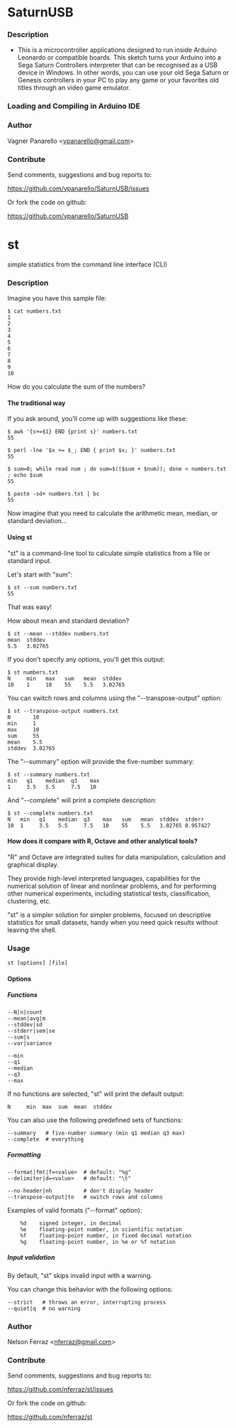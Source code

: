SaturnUSB
==

### Description

* This is a microcontroller applications designed to run inside Arduino Leonardo or compatible boards. This sketch turns your Arduino into a Sega Saturn Controllers interpreter that can be recognised as a USB device in Windows. In other words, you can use your old Sega Saturn or Genesis controllers in your PC to play any game or your favorites old titles through an video game emulator.


### Loading and Compiling in Arduino IDE


### 


### Author

Vagner Panarello <<vpanarello@gmail.com>>

### Contribute

Send comments, suggestions and bug reports to:

https://github.com/vpanarello/SaturnUSB/issues

Or fork the code on github:

https://github.com/vpanarello/SaturnUSB





st
==

simple statistics from the command line interface (CLI)

### Description

Imagine you have this sample file:

    $ cat numbers.txt
    1
    2
    3
    4
    5
    6
    7
    8
    9
    10

How do you calculate the sum of the numbers?

#### The traditional way

If you ask around, you'll come up with suggestions like these:

    $ awk '{s+=$1} END {print s}' numbers.txt
    55

    $ perl -lne '$x += $_; END { print $x; }' numbers.txt
    55

    $ sum=0; while read num ; do sum=$(($sum + $num)); done < numbers.txt ; echo $sum
    55

    $ paste -sd+ numbers.txt | bc
    55

Now imagine that you need to calculate the arithmetic mean, median,
or standard deviation...


#### Using st

"st" is a command-line tool to calculate simple statistics from a
file or standard input.

Let's start with "sum":

    $ st --sum numbers.txt
    55

That was easy!

How about mean and standard deviation?

    $ st --mean --stddev numbers.txt
    mean  stddev
    5.5   3.02765

If you don't specify any options, you'll get this output:

    $ st numbers.txt
    N     min   max   sum   mean  stddev
    10    1     10    55    5.5   3.02765

You can switch rows and columns using the "--transpose-output" option:

    $ st --transpose-output numbers.txt
    N       10
    min     1
    max     10
    sum     55
    mean    5.5
    stddev  3.02765

The "--summary" option will provide the five-number summary:

    $ st --summary numbers.txt
    min   q1    median  q3    max
    1     3.5   5.5     7.5   10

And "--complete" will print a complete description:

    $ st --complete numbers.txt
    N   min   q1    median  q3    max   sum   mean  stddev  stderr
    10  1     3.5   5.5     7.5   10    55    5.5   3.02765 0.957427

#### How does it compare with R, Octave and other analytical tools?

"R" and Octave are integrated suites for data manipulation, calculation
and graphical display.

They provide high-level interpreted languages, capabilities for the
numerical solution of linear and nonlinear problems, and for
performing other numerical experiments, including statistical tests,
classification, clustering, etc.

"st" is a simpler solution for simpler problems, focused on descriptive
statistics for small datasets, handy when you need quick results
without leaving the shell.


### Usage

    st [options] [file]

#### Options

##### Functions

    --N|n|count
    --mean|avg|m
    --stddev|sd
    --stderr|sem|se
    --sum|s
    --var|variance

    --min
    --q1
    --median
    --q3
    --max

If no functions are selected, "st" will print the default output:

    N     min  max  sum  mean  stddev

You can also use the following predefined sets of functions:

    --summary   # five-number summary (min q1 median q3 max)
    --complete  # everything

##### Formatting

    --format|fmt|f=<value>  # default: "%g"
    --delimiter|d=<value>   # default: "\t"

    --no-header|nh          # don't display header
    --transpose-output|to   # switch rows and columns

Examples of valid formats ("--format" option):

        %d    signed integer, in decimal
        %e    floating-point number, in scientific notation
        %f    floating-point number, in fixed decimal notation
        %g    floating-point number, in %e or %f notation

##### Input validation

By default, "st" skips invalid input with a warning.

You can change this behavior with the following options:

    --strict   # throws an error, interrupting process
    --quiet|q  # no warning

### Author

Nelson Ferraz <<nferraz@gmail.com>>

### Contribute

Send comments, suggestions and bug reports to:

https://github.com/nferraz/st/issues

Or fork the code on github:

https://github.com/nferraz/st

